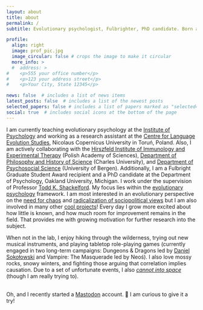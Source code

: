 ```yaml
---
layout: about
title: about
permalink: /
subtitle: Evolutionary psychologist, Fulbrighter, PhD candidate. Born and raised in <a href="https://www.openstreetmap.org/#map=12/53.0192/18.5981">Toruń</a>, Poland. Loves forests and winter. Retired computer gamer.

profile:
  align: right
  image: prof_pic.jpg
  image_circular: false # crops the image to make it circular
  more_info: >
  #  address: >
#    <p>555 your office number</p>
#    <p>123 your address street</p>
#    <p>Your City, State 12345</p>

news: false  # includes a list of news items
latest_posts: false  # includes a list of the newest posts
selected_papers: false # includes a list of papers marked as "selected={true}"
social: true  # includes social icons at the bottom of the page
---
```


I am currently teaching evolutionary psychology at the <a href="http://psychologia.umk.pl/">Institute of Psychology</a> and working as a research assistant at the <a href="https://cles.umk.pl/">Centre for Language Evolution Studies</a>, Nicolaus Copernicus University in Toruń, Poland. Also, I am actively collaborating with the <a href="https://hirszfeld.pl/en/">Hirszfeld Institute of Immunology and Experimental Therapy</a> (Polish Academy of Sciences), <a href="https://natur.cuni.cz/en/biology/departments-and-work-places/department-of-philosophy-and-history-of-science">Department of Philosophy and History of Science</a> (Charles University), and <a href="https://www.uib.no/en/isp">Department of Psychosocial Science</a> (University of Bergen). Additionally, I am a Fulbright Graduate Student Award recipient and a PhD candidate at the Department of Psychology, Oakland University, Michigan. I work under the supervision of Professor <a href="https://www.toddkshackelford.com/">Todd K. Shackelford</a>. My focus lies within the <a href="https://www.cep.ucsb.edu/wp-content/uploads/2023/06/Evolutionary-Psychology-A-Primer-CosmidesTooby1993.pdf">evolutionary psychology</a> framework. I am most interested in an evolutionary perspective on the <a href="https://szala.org/projects/nfc/">need for chaos</a> and <a href="https://annadoesscience.github.io/projects/radical/">radicalization of sociopolitical views</a> but I am also involved in many other <a href="https://annadoesscience.github.io/projects/">cool projects</a>! Every day I grow more excited about how little is known, and how much room for improvement remains in the field. That provides me with growing motivation for further research into the subject.

When not in the lab, I enjoy hiking through the wilderness, trying out new musical instruments, and playing tabletop role-playing games (currently engaged in two long-term campaigns: Dungeons & Dragons led by <a href="https://www.researchgate.net/profile/Daniel-Sokolowski-2">Daniel Sokołowski</a> and Vampire: The Masquerade led by Neoś). I also love mossy rocks, snowy winters, and fighting those arguing that correlation implies causation. Due to a set of unfortunate events, I also <a href="https://annadoesscience.github.io/projects/4_analog/"><i>cannot into space</i></a> (though I am really trying to).<br /><br />

Oh, and I recently started a <a rel="me" href="https://fediscience.org/@anna">Mastodon</a> account. 🐘 I am curious to give it a try!
